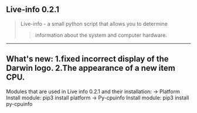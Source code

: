 **Live-info 0.2.1**
-------------------------------------------------------------
>Live-info - a small python script that allows you to determine 
>>information about the system and computer hardware.
--------------------------------------------------------------
What's new:
1.fixed incorrect display of the Darwin logo.
2.The appearance of a new item CPU.
---------------------------------------------------------------
Modules that are used in Live info 0.2.1 and their installation:
-> Platform
Install module:
pip3 install platform
-> Py-cpuinfo
Install module:
pip3 install py-cpuinfo
